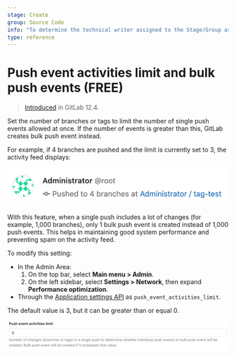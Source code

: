 ```yaml
---
stage: Create
group: Source Code
info: "To determine the technical writer assigned to the Stage/Group associated with this page, see https://about.gitlab.com/handbook/engineering/ux/technical-writing/#assignments"
type: reference
---
```


# Push event activities limit and bulk push events **(FREE)**

> [Introduced](https://gitlab.com/gitlab-org/gitlab/-/issues/31007) in GitLab 12.4.

Set the number of branches or tags to limit the number of single push events
allowed at once. If the number of events is greater than this, GitLab creates
bulk push event instead.

For example, if 4 branches are pushed and the limit is currently set to 3,
the activity feed displays:

![Bulk push event](img/bulk_push_event_v12_4.png)

With this feature, when a single push includes a lot of changes (for example, 1,000
branches), only 1 bulk push event is created instead of 1,000 push
events. This helps in maintaining good system performance and preventing spam on
the activity feed.

To modify this setting:

- In the Admin Area:
  1. On the top bar, select **Main menu > Admin**.
  1. On the left sidebar, select **Settings > Network**, then expand **Performance optimization**.
- Through the [Application settings API](../../../api/settings.md#list-of-settings-that-can-be-accessed-via-api-calls)
  as `push_event_activities_limit`.

The default value is 3, but it can be greater than or equal 0.

![Push event activities limit](img/push_event_activities_limit_v12_4.png)
